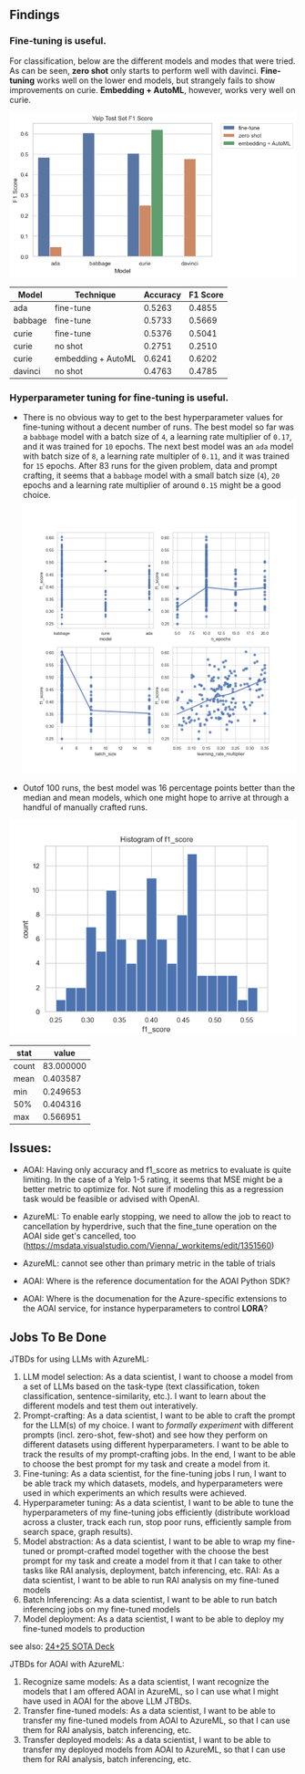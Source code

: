 ## Findings

### Fine-tuning is useful.

For classification, below are the different models and modes that were tried. As can be seen, **zero shot** only starts to perform well with davinci. **Fine-tuning** works well on the lower end models, but strangely fails to show improvements on curie. **Embedding + AutoML**, however, works very well on curie. 

![](images/yelp_test_f1.png)

| Model | Technique | Accuracy | F1 Score |
| --- | --- | -- | -- |
| ada | fine-tune | 0.5263 | 0.4855 |
| babbage | fine-tune | 0.5733 | 0.5669 |
| curie | fine-tune | 0.5376 | 0.5041 |
| curie | no shot | 0.2751 | 0.2510 |
| curie | embedding + AutoML | 0.6241 | 0.6202 |
| davinci | no shot | 0.4763 | 0.4785 |


### Hyperparameter tuning for fine-tuning is useful. 
- There is no obvious way to get to the best hyperparameter values for fine-tuning without a decent number of runs. The best model so far was a `babbage` model with a batch size of `4`, a learning rate multiplier of `0.17`, and it was trained for `10` epochs. The next best model was an `ada` model with batch size of `8`, a learning rate multipler of `0.11`, and it was trained for `15` epochs. After 83 runs for the given problem, data and prompt crafting, it seems that a `babbage` model with a small batch size (`4`), `20` epochs and a learning rate multiplier of around `0.15` might be a good choice. 
![](images/all_scatterplots.png)


- Outof 100 runs, the best model was 16 percentage points better than the median and mean models, which one might hope to arrive at through a handful of manually crafted runs.

![](images/f1_score.png)

| stat | value |
| --- | --- |
| count |   83.000000 |
| mean    |  0.403587 |
| min     | 0.249653|
| 50%    |   0.404316|
| max      | 0.566951|



## Issues:

- AOAI: Having only accuracy and f1_score as metrics to evaluate is quite limiting. In the case of a Yelp 1-5 rating, it seems that MSE might be a better metric to optimize for. Not sure if modeling this as a regression task would be feasible or advised with OpenAI. 

- AzureML: To enable early stopping, we need to allow the job to react to cancellation by hyperdrive, such that the fine_tune operation on the AOAI side get's cancelled, too (https://msdata.visualstudio.com/Vienna/_workitems/edit/1351560)

- AzureML: cannot see other than primary metric in the table of trials

- AOAI: Where is the reference documentation for the AOAI Python SDK? 

- AOAI: Where is the documenation for the Azure-specific extensions to the AOAI service, for instance hyperparameters to control **LORA**?

## Jobs To Be Done

JTBDs for using LLMs with AzureML:
1. LLM model selection: As a data scientist, I want to choose a model from a set of LLMs based on the task-type (text classification, token classification, sentence-similarity, etc.). I want to learn about the different models and test them out interatively.
1. Prompt-crafting: As a data scientist, I want to be able to craft the prompt for the LLM(s) of my choice. I want to 
*formally experiment* with different prompts (incl. zero-shot, few-shot) and see how they perform on different datasets using different hyperparameters. I want to be able to track the results of my prompt-crafting jobs. In the end, I want to be able to choose the best prompt for my task and create a model from it.
1. Fine-tuning: As a data scientist, for the fine-tuning jobs I run, I want to be able track my which datasets, models, and hyperparameters were used in which experiments an which results were achieved. 
2. Hyperparameter tuning: As a data scientist, I want to be able to tune the hyperparameters of my fine-tuning jobs efficiently (distribute workload across a cluster, track each run, stop poor runs, efficiently sample from search space, graph results).
4. Model abstraction: As a data scientist, I want to be able to wrap my fine-tuned or prompt-crafted model together with the choose the best prompt for my task and create a model from it that I can take to other tasks like RAI analysis, deployment, batch inferencing, etc.
RAI: As a data scientist, I want to be able to run RAI analysis on my fine-tuned models
3. Batch Inferencing: As a data scientist, I want to be able to run batch inferencing jobs on my fine-tuned models
5. Model deployment: As a data scientist, I want to be able to deploy my fine-tuned models to production

see also: [24+25 SOTA Deck](https://microsoft.sharepoint.com/:p:/r/teams/Vienna/_layouts/15/Doc.aspx?sourcedoc=%7BE6D3871A-4CB9-4285-A2F7-E9FF83C93762%7D&file=SOTA-1.3.pptx&action=edit&mobileredirect=true&share=IQEah9PmuUyFQqL36f-DyTdiAaAn-1wXNqUsoDQ2AXi-8Do)

JTBDs for AOAI with AzureML:
1. Recognize same models: As a data scientist, I want recognize the models that I am offered AOAI in AzureML, so I can use what I might have used in AOAI for the above LLM JTBDs.
1. Transfer fine-tuned models: As a data scientist, I want to be able to transfer my fine-tuned models from AOAI to AzureML, so that I can use them for RAI analysis, batch inferencing, etc.
1. Transfer deployed models: As a data scientist, I want to be able to transfer my deployed models from AOAI to AzureML, so that I can use them for RAI analysis, batch inferencing, etc.
